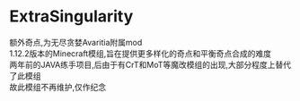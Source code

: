 # ExtraSingularity
额外奇点,为无尽贪婪Avaritia附属mod<br>
1.12.2版本的Minecraft模组,旨在提供更多样化的奇点和平衡奇点合成的难度<br>
两年前的JAVA练手项目,后由于有CrT和MoT等魔改模组的出现,大部分程度上替代了此模组<br>
故此模组不再维护,仅作纪念
